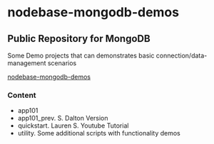 # nodebase-mongodb-demos

## Public Repository for MongoDB 

Some Demo projects that can demonstrates basic connection/data-management scenarios

[nodebase-mongodb-demos](https://github.com/evalle-mx/nodebase-mongodb-demos)


### Content

- app101
- app101_prev.  S. Dalton Version
- quickstart. Lauren S. Youtube Tutorial
- utility. Some additional scripts with functionality demos 
